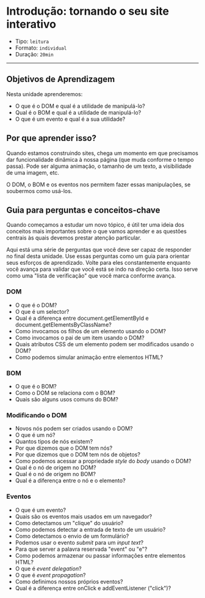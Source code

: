 # Introdução: tornando o seu site interativo

- Tipo: `leitura`
- Formato: `individual`
- Duração: `20min`

***

## Objetivos de Aprendizagem

Nesta unidade aprenderemos:

- O que é o DOM e qual é a utilidade de manipulá-lo?
- Qual é o BOM e qual é a utilidade de manipulá-lo?
- O que é um evento e qual é a sua utilidade?

## Por que aprender isso?

Quando estamos construindo sites, chega um momento em que precisamos dar
funcionalidade dinâmica à nossa página \(que muda conforme o tempo passa\). Pode
ser alguma animação, o tamanho de um texto, a visibilidade de uma imagem, etc.

O DOM, o BOM e os eventos nos permitem fazer essas manipulações, se soubermos
como usá-los.

## Guia para perguntas e conceitos-chave

Quando começamos a estudar um novo tópico, é útil ter uma ideia dos conceitos
mais importantes sobre o que vamos aprender e as questões centrais às quais
devemos prestar atenção particular.

Aqui está uma série de perguntas que você deve ser capaz de responder no final
desta unidade. Use essas perguntas como um guia para orientar seus esforços de
aprendizado. Volte para eles constantemente enquanto você avança para validar
que você está se indo na direção certa. Isso serve como uma "lista de
verificação" que você marca conforme avança.

### DOM

- O que é o DOM?
- O que é um selector?
- Qual é a diferença entre document.getElementById e
  document.getElementsByClassName?
- Como invocamos os filhos de um elemento usando o DOM?
- Como invocamos o pai de um item usando o DOM?
- Quais atributos CSS de um elemento podem ser modificados usando o DOM?
- Como podemos simular animação entre elementos HTML?

### BOM

- O que é o BOM?
- Como o DOM se relaciona com o BOM?
- Quais são alguns usos comuns do BOM?

### Modificando o DOM

- Novos nós podem ser criados usando o DOM?
- O que é um nó?
- Quantos tipos de nós existem?
- Por que dizemos que o DOM tem nós?
- Por que dizemos que o DOM tem nós de objetos?
- Como podemos acessar a propriedade _style_ do _body_ usando o DOM?
- Qual é o nó de origem no DOM?
- Qual é o nó de origem no BOM?
- Qual é a diferença entre o nó e o elemento?

### Eventos

- O que é um evento?
- Quais são os eventos mais usados ​​em um navegador?
- Como detectamos um "clique" do usuário?
- Como podemos detectar a entrada de texto de um usuário?
- Como detectamos o envio de um formulário?
- Podemos usar o evento _submit_ para um _input text_?
- Para que server a palavra reservada "event" ou "e"?
- Como podemos armazenar ou passar informações entre elementos HTML?
- O que é _event delegation_?
- O que é _event propagation_?
- Como definimos nossos próprios eventos?
- Qual é a diferença entre onClick e addEventListener \("click"\)?
